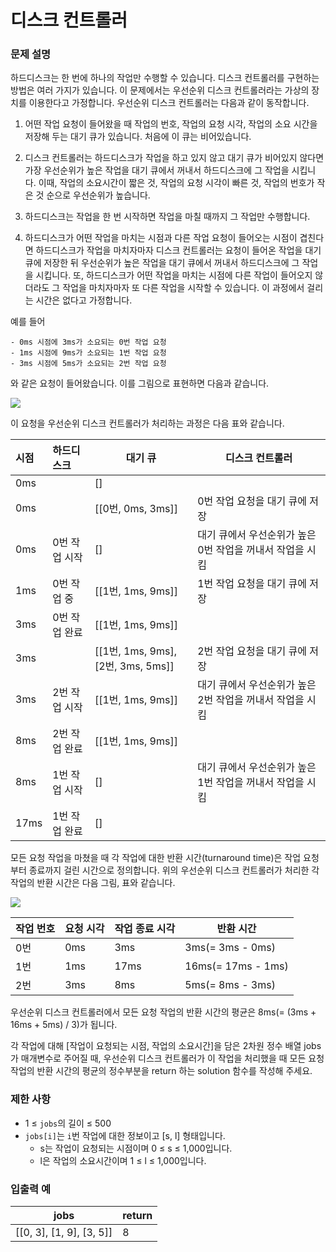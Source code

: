 # 디스크 컨트롤러

### 문제 설명

하드디스크는 한 번에 하나의 작업만 수행할 수 있습니다. 디스크 컨트롤러를 구현하는 방법은 여러 가지가 있습니다. 이 문제에서는 우선순위 디스크 컨트롤러라는 가상의 장치를 이용한다고 가정합니다. 우선순위 디스크 컨트롤러는 다음과 같이 동작합니다.

1. 어떤 작업 요청이 들어왔을 때 작업의 번호, 작업의 요청 시각, 작업의 소요 시간을 저장해 두는 대기 큐가 있습니다. 처음에 이 큐는 비어있습니다.

2. 디스크 컨트롤러는 하드디스크가 작업을 하고 있지 않고 대기 큐가 비어있지 않다면 가장 우선순위가 높은 작업을 대기 큐에서 꺼내서 하드디스크에 그 작업을 시킵니다. 이때, 작업의 소요시간이 짧은 것, 작업의 요청 시각이 빠른 것, 작업의 번호가 작은 것 순으로 우선순위가 높습니다.

3. 하드디스크는 작업을 한 번 시작하면 작업을 마칠 때까지 그 작업만 수행합니다.

4. 하드디스크가 어떤 작업을 마치는 시점과 다른 작업 요청이 들어오는 시점이 겹친다면 하드디스크가 작업을 마치자마자 디스크 컨트롤러는 요청이 들어온 작업을 대기 큐에 저장한 뒤 우선순위가 높은 작업을 대기 큐에서 꺼내서 하드디스크에 그 작업을 시킵니다. 또, 하드디스크가 어떤 작업을 마치는 시점에 다른 작업이 들어오지 않더라도 그 작업을 마치자마자 또 다른 작업을 시작할 수 있습니다. 이 과정에서 걸리는 시간은 없다고 가정합니다.

예를 들어

```
- 0ms 시점에 3ms가 소요되는 0번 작업 요청
- 1ms 시점에 9ms가 소요되는 1번 작업 요청
- 3ms 시점에 5ms가 소요되는 2번 작업 요청
```

와 같은 요청이 들어왔습니다. 이를 그림으로 표현하면 다음과 같습니다.

<img src="https://grepp-programmers.s3.ap-northeast-2.amazonaws.com/files/production/02c70993-ca43-4130-ac63-0dec59e091c6/image.001.jpeg" />

이 요청을 우선순위 디스크 컨트롤러가 처리하는 과정은 다음 표와 같습니다.

| 시점 | 하드디스크    | 대기 큐                            | 디스크 컨트롤러                                           |
| :--- | :------------ | ---------------------------------- | --------------------------------------------------------- |
| 0ms  |               | []                                 |                                                           |
| 0ms  |               | [[0번, 0ms, 3ms]]                  | 0번 작업 요청을 대기 큐에 저장                            |
| 0ms  | 0번 작업 시작 | []                                 | 대기 큐에서 우선순위가 높은 0번 작업을 꺼내서 작업을 시킴 |
| 1ms  | 0번 작업 중   | [[1번, 1ms, 9ms]]                  | 1번 작업 요청을 대기 큐에 저장                            |
| 3ms  | 0번 작업 완료 | [[1번, 1ms, 9ms]]                  |                                                           |
| 3ms  |               | [[1번, 1ms, 9ms], [2번, 3ms, 5ms]] | 2번 작업 요청을 대기 큐에 저장                            |
| 3ms  | 2번 작업 시작 | [[1번, 1ms, 9ms]]                  | 대기 큐에서 우선순위가 높은 2번 작업을 꺼내서 작업을 시킴 |
| 8ms  | 2번 작업 완료 | [[1번, 1ms, 9ms]]                  |                                                           |
| 8ms  | 1번 작업 시작 | []                                 | 대기 큐에서 우선순위가 높은 1번 작업을 꺼내서 작업을 시킴 |
| 17ms | 1번 작업 완료 | []                                 |

모든 요청 작업을 마쳤을 때 각 작업에 대한 반환 시간(turnaround time)은 작업 요청부터 종료까지 걸린 시간으로 정의합니다. 위의 우선순위 디스크 컨트롤러가 처리한 각 작업의 반환 시간은 다음 그림, 표와 같습니다.

<img src="https://grepp-programmers.s3.ap-northeast-2.amazonaws.com/files/production/fdfb33a3-1ad4-443a-a5d0-09b3dc548ece/image.002.jpeg" />

| 작업 번호 | 요청 시각 | 작업 종료 시각 | 반환 시간          |
| :-------- | :-------- | -------------- | ------------------ |
| 0번       | 0ms       | 3ms            | 3ms(= 3ms - 0ms)   |
| 1번       | 1ms       | 17ms           | 16ms(= 17ms - 1ms) |
| 2번       | 3ms       | 8ms            | 5ms(= 8ms - 3ms)   |

우선순위 디스크 컨트롤러에서 모든 요청 작업의 반환 시간의 평균은 8ms(= (3ms + 16ms + 5ms) / 3)가 됩니다.

각 작업에 대해 [작업이 요청되는 시점, 작업의 소요시간]을 담은 2차원 정수 배열 jobs가 매개변수로 주어질 때, 우선순위 디스크 컨트롤러가 이 작업을 처리했을 때 모든 요청 작업의 반환 시간의 평균의 정수부분을 return 하는 solution 함수를 작성해 주세요.

### 제한 사항

- 1 ≤ `jobs`의 길이 ≤ 500
- `jobs[i]`는 `i`번 작업에 대한 정보이고 [s, l] 형태입니다.
  - s는 작업이 요청되는 시점이며 0 ≤ s ≤ 1,000입니다.
  - l은 작업의 소요시간이며 1 ≤ l ≤ 1,000입니다.

### 입출력 예

| jobs                     | return |
| ------------------------ | ------ |
| [[0, 3], [1, 9], [3, 5]] | 8      |
